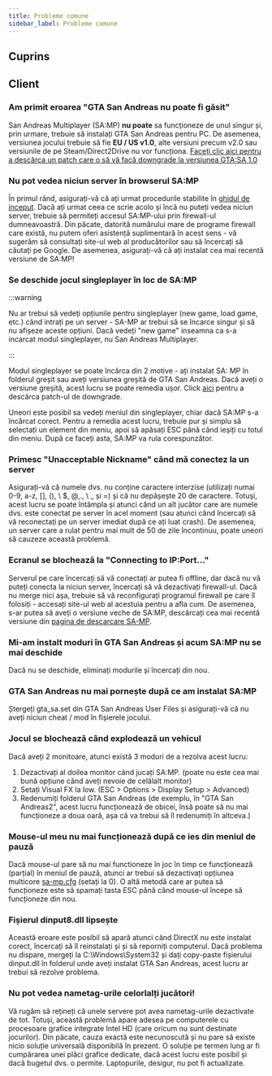 ```yaml
---
title: Probleme comune
sidebar_label: Probleme comune
---
```


## Cuprins

## Client

### Am primit eroarea "GTA San Andreas nu poate fi găsit"

San Andreas Multiplayer (SA:MP) **nu poate** sa funcționeze de unul singur și, prin urmare, trebuie să instalați GTA San Andreas pentru PC. De asemenea, versiunea jocului trebuie să fie **EU / US v1.0**, alte versiuni precum v2.0 sau versiunile de pe Steam/Direct2Drive nu vor funcționa. [Faceți clic aici pentru a descărca un patch care o să vă facă downgrade la versiunea GTA:SA 1.0](http://grandtheftauto.filefront.com/file/GTA_SA_Downgrader_Patch;74661)

### Nu pot vedea niciun server în browserul SA:MP

În primul rând, asigurați-vă că ați urmat procedurile stabilite în [ghidul de inceput](https://team.sa-mp.com/wiki/Getting_Started). Dacă ați urmat ceea ce scrie acolo și încă nu puteți vedea niciun server, trebuie să permiteți accesul SA:MP-ului prin firewall-ul dumneavoastră. Din păcate, datorită numărului mare de programe firewall care există, nu putem oferi asistență suplimentară în acest sens - vă sugerăm să consultați site-ul web al producătorilor sau să încercați să căutați pe Google. De asemenea, asigurați-vă că ați instalat cea mai recentă versiune de SA:MP!

### Se deschide jocul singleplayer în loc de SA:MP

:::warning

Nu ar trebui să vedeți opțiunile pentru singleplayer (new game, load game, etc.) când intrați pe un server - SA-MP ar trebui să se încarce singur și să nu afișeze aceste opțiuni. Dacă vedeți "new game" inseamna ca s-a incarcat modul singleplayer, nu San Andreas Multiplayer.

:::

Modul singleplayer se poate încărca din 2 motive - ați instalat SA: MP în folderul greșit sau aveți versiunea greșită de GTA San Andreas. Dacă aveți o versiune greșită, acest lucru se poate remedia ușor. Click [aici](http://grandtheftauto.filefront.com/file/GTA_SA_Downgrader_Patch;74661) pentru a descărca patch-ul de downgrade.

Uneori este posibil sa vedeți meniul din singleplayer, chiar dacă SA:MP s-a încărcat corect. Pentru a remedia acest lucru, trebuie pur și simplu să selectați un element din meniu, apoi să apăsați ESC până când ieșiți cu totul din meniu. După ce faceți asta, SA:MP va rula corespunzător.

### Primesc "Unacceptable Nickname" când mă conectez la un server

Asigurați-vă că numele dvs. nu conține caractere interzise (utilizați numai 0-9, a-z, \[\], (), \ \$, @,., \ \_ și =) și că nu depășește 20 de caractere. Totuși, acest lucru se poate întâmpla și atunci când un alt jucător care are numele dvs. este conectat pe server în acel moment (sau atunci când încercați să vă reconectați pe un server imediat după ce ați luat crash). De asemenea, un server care a rulat pentru mai mult de 50 de zile încontinuu, poate uneori să cauzeze această problemă.

### Ecranul se blochează la "Connecting to IP:Port..."

Serverul pe care încercați să vă conectați ar putea fi offline, dar dacă nu vă puteți conecta la niciun server, încercați să vă dezactivați firewall-ul. Dacă nu merge nici așa, trebuie să vă reconfigurați programul firewall pe care îl folosiți - accesați site-ul web al acestuia pentru a afla cum. De asemenea, s-ar putea să aveți o versiune veche de SA:MP, descărcați cea mai recentă versiune din [pagina de descarcare SA-MP](http://sa-mp.com/download.php).

### Mi-am instalt moduri în GTA San Andreas și acum SA:MP nu se mai deschide

Dacă nu se deschide, eliminați modurile și încercați din nou.

### GTA San Andreas nu mai pornește după ce am instalat SA:MP

Ștergeți gta_sa.set din GTA San Andreas User Files și asigurați-vă că nu aveți niciun cheat / mod în fișierele jocului.

### Jocul se blochează când explodează un vehicul

Dacă aveți 2 monitoare, atunci există 3 moduri de a rezolva acest lucru:

1. Dezactivați al doilea monitor când jucați SA:MP. (poate nu este cea mai bună opțiune când aveți nevoie de celălalt monitor)
2. Setați Visual FX la low. (ESC > Options > Display Setup > Advanced)
3. Redenumiți folderul GTA San Andreas (de exemplu, în "GTA San Andreas2", acest lucru funcționează de obicei, însă poate să nu mai funcționeze a doua oară, așa că va trebui să îl redenumiți în altceva.)

### Mouse-ul meu nu mai funcționează după ce ies din meniul de pauză

Dacă mouse-ul pare să nu mai functioneze în joc în timp ce funcționează (parțial) în meniul de pauză, atunci ar trebui să dezactivați opțiunea multicore [sa-mp.cfg](../../../client/ClientCommands#file-sa-mpcfg "Sa-mp.cfg") (setați la 0). O altă metodă care ar putea să funcționeze este să spamați tasta ESC până când mouse-ul începe să funcționeze din nou.

### Fișierul dinput8.dll lipsește

Această eroare este posibil să apară atunci când DirectX nu este instalat corect, încercați să îl reinstalați și și să reporniți computerul. Dacă problema nu dispare, mergeți la C:\\Windows\\System32 și dați copy-paste fișierului dinput.dll în folderul unde aveți instalat GTA San Andreas, acest lucru ar trebui să rezolve problema.

### Nu pot vedea nametag-urile celorlalți jucători!

Vă rugăm să rețineți că unele servere pot avea nametag-urile dezactivate de tot. Totuși, această problemă apare adesea pe computerele cu procesoare grafice integrate Intel HD (care oricum nu sunt destinate jocurilor). Din păcate, cauza exactă este necunoscută și nu pare să existe nicio soluție universală disponibilă în prezent. O soluție pe termen lung ar fi cumpărarea unei plăci grafice dedicate, dacă acest lucru este posibil și dacă bugetul dvs. o permite. Laptopurile, desigur, nu pot fi actualizate.
